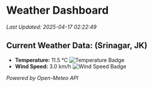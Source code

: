 
# Weather Dashboard

_Last Updated: 2025-04-17 02:22:49_

## Current Weather Data: (Srinagar, JK)
- **Temperature:** 11.5 °C ![Temperature Badge](https://img.shields.io/badge/Temperature-Low%20Temp-blue)
- **Wind Speed:** 3.0 km/h ![Wind Speed Badge](https://img.shields.io/badge/Wind%20Speed-Light%20Wind-blue)

*Powered by Open-Meteo API*
